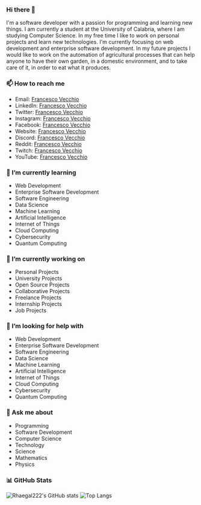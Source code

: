 ### Hi there 👋

I'm a software developer with a passion for programming and learning new things. I am currently a student at the University of Calabria, where I am studying Computer Science. In my free time I like to work on personal projects and learn new technologies. I'm currently focusing on web development and enterprise software development. In my future projects I would like to work on the automation of agricultural processes that can help anyone to have their own garden, in a domestic environment, and to take care of it, in order to eat what it produces.

### 📫 How to reach me
- Email: [Francesco Vecchio]()
- LinkedIn: [Francesco Vecchio]()
- Twitter: [Francesco Vecchio]()
- Instagram: [Francesco Vecchio]()
- Facebook: [Francesco Vecchio]()
- Website: [Francesco Vecchio]()
- Discord: [Francesco Vecchio]()
- Reddit: [Francesco Vecchio]()
- Twitch: [Francesco Vecchio]()
- YouTube: [Francesco Vecchio]()

### 🌱 I’m currently learning
- Web Development
- Enterprise Software Development
- Software Engineering
- Data Science
- Machine Learning
- Artificial Intelligence
- Internet of Things
- Cloud Computing
- Cybersecurity
- Quantum Computing

### 🔭 I’m currently working on
- Personal Projects
- University Projects
- Open Source Projects
- Collaborative Projects
- Freelance Projects
- Internship Projects
- Job Projects

### 🤔 I’m looking for help with
- Web Development
- Enterprise Software Development
- Software Engineering
- Data Science
- Machine Learning
- Artificial Intelligence
- Internet of Things
- Cloud Computing
- Cybersecurity
- Quantum Computing

### 💬 Ask me about
- Programming
- Software Development
- Computer Science
- Technology
- Science
- Mathematics
- Physics

<!-- API Github-->
### 📊 GitHub Stats
![Rhaegal222's GitHub stats](https://github-readme-stats.vercel.app/api?username=Rhaegal222&show_icons=true&theme=radical)
![Top Langs](https://github-readme-stats.vercel.app/api/top-langs/?username=Rhaegal222&layout=compact&theme=radical)

<!--
**Rhaegal222/Rhaegal222** is a ✨ _special_ ✨ repository because its `README.md` (this file) appears on your GitHub profile.

Here are some ideas to get you started:

- 🔭 I’m currently working on ...
- 🌱 I’m currently learning ...
- 👯 I’m looking to collaborate on ...
- 🤔 I’m looking for help with ...
- 💬 Ask me about ...
- 📫 How to reach me: ...
- 😄 Pronouns: ...
- ⚡ Fun fact: ...
-->
